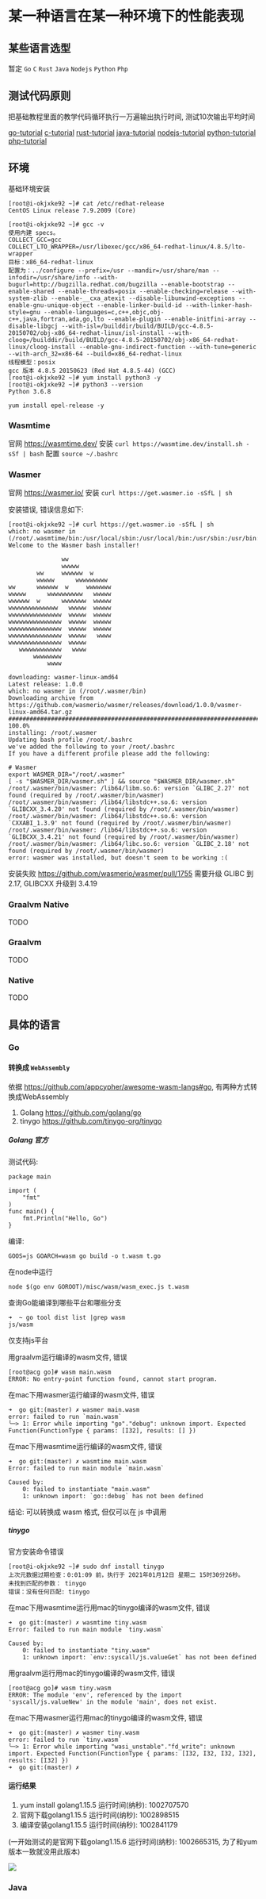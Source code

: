 
# 某一种语言在某一种环境下的性能表现

## 某些语言选型

暂定 `Go` `C` `Rust` `Java` `Nodejs` `Python` `Php`

## 测试代码原则

把基础教程里面的教学代码循环执行一万遍输出执行时间, 测试10次输出平均时间

[go-tutorial](https://www.runoob.com/go/go-tutorial.html)
[c-tutorial](https://www.runoob.com/cprogramming/c-tutorial.html)
[rust-tutorial](https://www.runoob.com/rust/rust-tutorial.html)
[java-tutorial](https://www.runoob.com/java/java-tutorial.html)
[nodejs-tutorial](https://www.runoob.com/nodejs/nodejs-tutorial.html)
[python-tutorial](https://www.runoob.com/python3/python3-tutorial.html)
[php-tutorial](https://www.runoob.com/php/php-tutorial.html)


## 环境

基础环境安装
```shell script
[root@i-okjxke92 ~]# cat /etc/redhat-release 
CentOS Linux release 7.9.2009 (Core)

[root@i-okjxke92 ~]# gcc -v
使用内建 specs。
COLLECT_GCC=gcc
COLLECT_LTO_WRAPPER=/usr/libexec/gcc/x86_64-redhat-linux/4.8.5/lto-wrapper
目标：x86_64-redhat-linux
配置为：../configure --prefix=/usr --mandir=/usr/share/man --infodir=/usr/share/info --with-bugurl=http://bugzilla.redhat.com/bugzilla --enable-bootstrap --enable-shared --enable-threads=posix --enable-checking=release --with-system-zlib --enable-__cxa_atexit --disable-libunwind-exceptions --enable-gnu-unique-object --enable-linker-build-id --with-linker-hash-style=gnu --enable-languages=c,c++,objc,obj-c++,java,fortran,ada,go,lto --enable-plugin --enable-initfini-array --disable-libgcj --with-isl=/builddir/build/BUILD/gcc-4.8.5-20150702/obj-x86_64-redhat-linux/isl-install --with-cloog=/builddir/build/BUILD/gcc-4.8.5-20150702/obj-x86_64-redhat-linux/cloog-install --enable-gnu-indirect-function --with-tune=generic --with-arch_32=x86-64 --build=x86_64-redhat-linux
线程模型：posix
gcc 版本 4.8.5 20150623 (Red Hat 4.8.5-44) (GCC)
[root@i-okjxke92 ~]# yum install python3 -y
[root@i-okjxke92 ~]# python3 --version
Python 3.6.8

yum install epel-release -y
```

### Wasmtime

官网 https://wasmtime.dev/
安装 `curl https://wasmtime.dev/install.sh -sSf | bash`
配置 `source ~/.bashrc`


### Wasmer

官网 https://wasmer.io/
安装 `curl https://get.wasmer.io -sSfL | sh`

安装错误, 错误信息如下:
```shell script
[root@i-okjxke92 ~]# curl https://get.wasmer.io -sSfL | sh
which: no wasmer in (/root/.wasmtime/bin:/usr/local/sbin:/usr/local/bin:/usr/sbin:/usr/bin:/root/bin)
Welcome to the Wasmer bash installer!

               ww
               wwwww
        ww     wwwwww  w
        wwwww      wwwwwwwww
ww      wwwwww  w     wwwwwww
wwwww      wwwwwwwwww   wwwww
wwwwww  w      wwwwwww  wwwww
wwwwwwwwwwwwww   wwwww  wwwww
wwwwwwwwwwwwwww  wwwww  wwwww
wwwwwwwwwwwwwww  wwwww  wwwww
wwwwwwwwwwwwwww  wwwww  wwwww
wwwwwwwwwwwwwww  wwwww   wwww
wwwwwwwwwwwwwww  wwwww
   wwwwwwwwwwww   wwww
       wwwwwwww
           wwww

downloading: wasmer-linux-amd64
Latest release: 1.0.0
which: no wasmer in (/root/.wasmer/bin)
Downloading archive from https://github.com/wasmerio/wasmer/releases/download/1.0.0/wasmer-linux-amd64.tar.gz
######################################################################## 100.0%
installing: /root/.wasmer
Updating bash profile /root/.bashrc
we've added the following to your /root/.bashrc
If you have a different profile please add the following:

# Wasmer
export WASMER_DIR="/root/.wasmer"
[ -s "$WASMER_DIR/wasmer.sh" ] && source "$WASMER_DIR/wasmer.sh"
/root/.wasmer/bin/wasmer: /lib64/libm.so.6: version `GLIBC_2.27' not found (required by /root/.wasmer/bin/wasmer)
/root/.wasmer/bin/wasmer: /lib64/libstdc++.so.6: version `GLIBCXX_3.4.20' not found (required by /root/.wasmer/bin/wasmer)
/root/.wasmer/bin/wasmer: /lib64/libstdc++.so.6: version `CXXABI_1.3.9' not found (required by /root/.wasmer/bin/wasmer)
/root/.wasmer/bin/wasmer: /lib64/libstdc++.so.6: version `GLIBCXX_3.4.21' not found (required by /root/.wasmer/bin/wasmer)
/root/.wasmer/bin/wasmer: /lib64/libc.so.6: version `GLIBC_2.18' not found (required by /root/.wasmer/bin/wasmer)
error: wasmer was installed, but doesn't seem to be working :(
```

安装失败 https://github.com/wasmerio/wasmer/pull/1755
需要升级 GLIBC 到 2.17, GLIBCXX 升级到 3.4.19



###  Graalvm Native
TODO

### Graalvm
TODO

### Native
TODO

## 具体的语言

### Go

#### 转换成 `WebAssembly`

依据 https://github.com/appcypher/awesome-wasm-langs#go, 有两种方式转换成WebAssembly
1. Golang https://github.com/golang/go
2. tinygo https://github.com/tinygo-org/tinygo

##### Golang 官方

测试代码:
```
package main

import (
	"fmt"
)
func main() {
	fmt.Println("Hello, Go")
}

```

编译:
```shell script
GOOS=js GOARCH=wasm go build -o t.wasm t.go
```

在node中运行
```
node $(go env GOROOT)/misc/wasm/wasm_exec.js t.wasm
```

查询Go能编译到哪些平台和哪些分支
```shell script
➜  ~ go tool dist list |grep wasm                       
js/wasm
```
仅支持js平台

用graalvm运行编译的wasm文件, 错误
```
[root@acg go]# wasm main.wasm 
ERROR: No entry-point function found, cannot start program.
```

在mac下用wasmer运行编译的wasm文件, 错误
```
➜  go git:(master) ✗ wasmer main.wasm
error: failed to run `main.wasm`
╰─> 1: Error while importing "go"."debug": unknown import. Expected Function(FunctionType { params: [I32], results: [] })
```

在mac下用wasmtime运行编译的wasm文件, 错误
```
➜  go git:(master) ✗ wasmtime main.wasm
Error: failed to run main module `main.wasm`

Caused by:
    0: failed to instantiate "main.wasm"
    1: unknown import: `go::debug` has not been defined
```

结论: 可以转换成 wasm 格式, 但仅可以在 js 中调用

##### tinygo

官方安装命令错误
```shell script
[root@i-okjxke92 ~]# sudo dnf install tinygo
上次元数据过期检查：0:01:09 前，执行于 2021年01月12日 星期二 15时30分26秒。
未找到匹配的参数： tinygo
错误：没有任何匹配: tinygo
```

在mac下用wasmtime运行用mac的tinygo编译的wasm文件, 错误
```
➜  go git:(master) ✗ wasmtime tiny.wasm
Error: failed to run main module `tiny.wasm`

Caused by:
    0: failed to instantiate "tiny.wasm"
    1: unknown import: `env::syscall/js.valueGet` has not been defined
```

用graalvm运行用mac的tinygo编译的wasm文件, 错误
```
[root@acg go]# wasm tiny.wasm 
ERROR: The module 'env', referenced by the import 'syscall/js.valueNew' in the module 'main', does not exist.
```

在mac下用wasmer运行用mac的tinygo编译的wasm文件, 错误
```
➜  go git:(master) ✗ wasmer tiny.wasm
error: failed to run `tiny.wasm`
╰─> 1: Error while importing "wasi_unstable"."fd_write": unknown import. Expected Function(FunctionType { params: [I32, I32, I32, I32], results: [I32] })
➜  go git:(master) ✗ 
```

#### 运行结果

1. yum install golang1.15.5 运行时间(纳秒): 1002707570
2. 官网下载golang1.15.5 运行时间(纳秒): 1002898515
3. 编译安装golang1.15.5 运行时间(纳秒): 1002841179

(一开始测试的是官网下载golang1.15.6 运行时间(纳秒): 1002665315, 为了和yum版本一致就没用此版本)

![](./go/ECharts.png)

### Java
